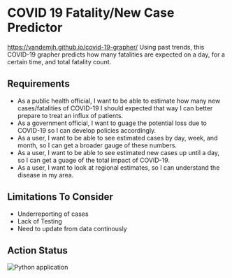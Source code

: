 # COVID 19 Fatality/New Case Predictor
https://vandemjh.github.io/covid-19-grapher/
Using past trends, this COVID-19 grapher predicts how many fatalities are expected on a day, for a certain time, and total fatality count.

## Requirements
* As a public health official, I want to be able to estimate how many new cases/fatalities of COVID-19 I should expected that way I can better prepare to treat an influx of patients.
* As a government official, I want to guage the potential loss due to COVID-19 so I can develop policies accordingly.
* As a user, I want to be able to see estimated cases by day, week, and month, so I can get a broader gauge of these numbers.
* As a user, I want to be able to see estimated new cases up until a day, so I can get a guage of the total impact of COVID-19.
* As a user, I want to look at regional estimates, so I can understand the disease in my area.

## Limitations To Consider
* Underreporting of cases
* Lack of Testing
* Need to update from data continously

## Action Status
![Python application](https://github.com/vandemjh/covid-19-grapher/workflows/Python%20application/badge.svg?branch=master)
